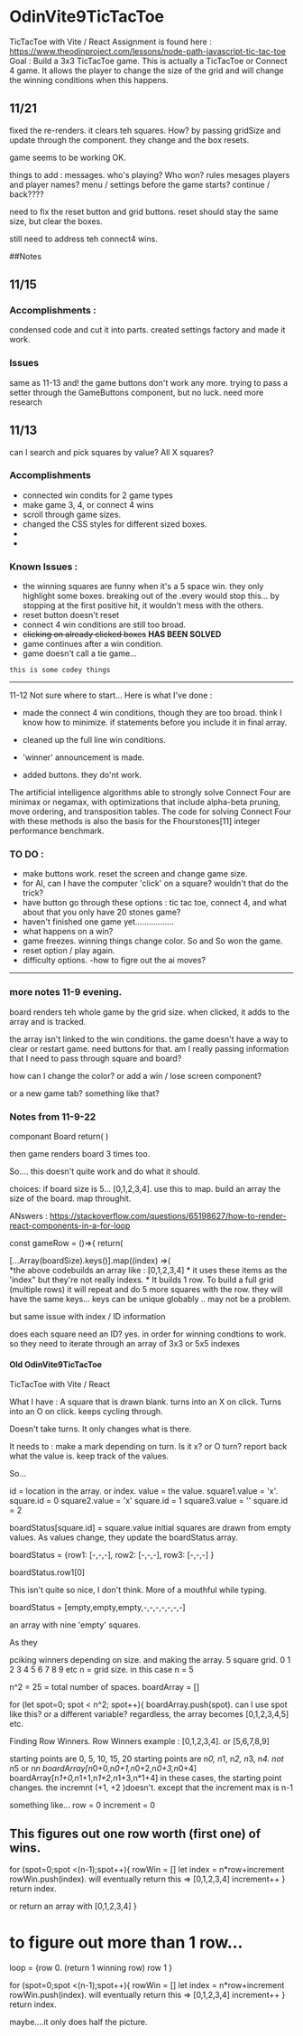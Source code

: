 # OdinVite9TicTacToe
TicTacToe with Vite / React
Assignment is found here : https://www.theodinproject.com/lessons/node-path-javascript-tic-tac-toe
Goal : Build a 3x3 TicTacToe game. 
This is actually a TicTacToe or Connect 4 game. 
It allows the player to change the size of the grid and will change the winning conditions when this happens. 


## 11/21
fixed the re-renders. it clears teh squares. How? by passing gridSize and update through the component.   they change and the box resets.

game seems to be working OK.   

things to add : messages. who's playing?  Who won?  rules mesages
players and player names?
menu / settings before the game starts?
continue / back????




need to fix the reset button and grid buttons.    reset should stay the same size, but clear the boxes. 

still need to address teh connect4 wins. 




##Notes
## 11/15
### Accomplishments :
condensed code and cut it into parts.
created settings factory and made it work.

### Issues 
same as 11-13 
and!  the game buttons don't work any more.  trying to pass a setter through the GameButtons component, but no luck.   need more research

## 11/13

can I search and pick squares by value?  All X squares?
### Accomplishments 
* connected win condits for 2 game types
* make game 3, 4, or connect 4 wins
* scroll through game sizes.
* changed the CSS styles for different sized boxes. 
* 
* 
### Known Issues :

* the winning squares are funny when it's a 5 space win.  they only highlight some boxes. breaking out of the .every would stop this... by stopping at the first positive hit, it wouldn't mess with the others.  
* reset button doesn't reset
* connect 4 win conditions are still too broad. 
* ~~clicking on already clicked boxes~~ **HAS BEEN SOLVED**
* game continues after a win condition.
* game doesn't call a tie game...


`this is some codey things `


---

11-12
Not sure where to start...
Here is what I've done : 
* made the connect 4 win conditions, though they are too broad.  think I know how to minimize.   if statements before you include it in final array.

* cleaned up the full line win conditions.
* 'winner' announcement is made.
* added buttons. they do'nt work.


The artificial intelligence algorithms able to strongly solve Connect Four are minimax or negamax, with optimizations that include alpha-beta pruning, move ordering, and transposition tables. The code for solving Connect Four with these methods is also the basis for the Fhourstones[11] integer performance benchmark. 

### TO DO : 
- make buttons work. reset the screen and change game size.
- for AI, can I have the computer 'click' on a square?  wouldn't that do the trick?
- have button go through these options :  tic tac toe, connect 4, and what about that you only have 20 stones game?
- haven't finished one game yet.................
 - what happens on a win?
 - game freezes.  winning things change color.  So and So won the game.
 - reset option / play again. 
 - difficulty options.
 -how to figre out the ai moves?

---
### more notes 11-9   evening.

board renders teh whole game by the grid size.
when clicked, it adds to the array and is tracked. 


the array isn't linked to the win conditions.
the game doesn't have a way to clear or restart game. 
need buttons for that.
am I really passing information that I need to pass through square and board?

how can I change the color? 
or add a win / lose screen component?

or a new game tab?  something like that?


### Notes from 11-9-22
componant Board
return( <square>
<square>
<square>
)

then game renders board 3 times too. 

So....   this doesn't quite work and do what it should.

choices: 
if board size is 5...   [0,1,2,3,4].    use this to map.
build an array the size of the board.
map throughit.

ANswers : https://stackoverflow.com/questions/65198627/how-to-render-react-components-in-a-for-loop

const gameRow = ()=>{
return(

<div> 
[...Array(boardSize).keys()].map((index) =>(
  <Square key = {index} value = {index} className = "square"{index}/>
 </div>
 *the above codebuilds an array like : [0,1,2,3,4]
 * it uses these items as the 'index" but they're not really indexs.
 * It builds 1 row.
 To build a full grid (multiple rows) it will repeat and do 5 more squares with the row.   they will have the same keys...
keys can be unique globably .. may not be a problem.


but same issue with index / ID information

does each square need an ID?       yes.  in order for winning condtions to work.  
so they need to iterate through an array of 3x3 or 5x5 indexes



#### Old OdinVite9TicTacToe
TicTacToe with Vite / React




What I have : 
A square that is drawn blank.
turns into an X on click.   Turns into an O on click.
keeps cycling through.

Doesn't take turns.  It only changes what is there. 


It needs to : 
make a mark depending on turn.  Is it x? or O turn?
report back what the value is.    keep track of the values. 

So...

id = location in the array. or index.
value = the value.
square1.value = 'x'.  square.id = 0
square2.value = 'x'   square.id = 1
square3.value = ''    square.id = 2

boardStatus[square.id] = square.value
initial squares are drawn from empty values. 
As values change, they update the boardStatus array.

boardStatus = {row1: [-,-,-], row2: [-,-,-], row3: [-,-,-]
}

boardStatus.row1[0]

This isn't quite so nice, I don't think.    More of a mouthful while typing. 

boardStatus = [empty,empty,empty,-,-,-,-,-,-,-]

an array with nine 'empty' squares.

As they 









pciking winners depending on size.
and making the array.
5 square grid.
0 1 2 3 4
5 6 7 8 9 
etc
n = grid size.   in this case n = 5

n^2 = 25 = total number of spaces.
boardArray = []

for (let spot=0; spot < n^2; spot++){
boardArray.push(spot).    can I use spot like this?   or a different variable?
regardless, the array becomes [0,1,2,3,4,5] etc.


Finding Row Winners.
Row Winners example : [0,1,2,3,4].   or [5,6,7,8,9]

starting points are 0, 5, 10, 15, 20
starting points are n*0, n*1, n*2, n*3, n*4.   not n*5 or n*n
boardArray[n*0+0,n*0+1,n*0+2,n*0+3,n*0+4]       
boardArray[n*1+0,n*1+1,n*1+2,n*1+3,n*1+4]
in these cases, the starting point changes.  the incremnt (+1, +2 )doesn't. except that the increment max is n-1

something like...
row = 0
increment = 0

## This figures out one row worth (first one) of wins.
for (spot=0;spot <(n-1);spot++){
rowWin = []
let index = n*row+increment
rowWin.push(index).   will eventually return this => [0,1,2,3,4]
increment++
}
return index.   


or return an array with [0,1,2,3,4]
}
# to figure out more than 1 row...

loop = 
{row 0.  (return 1 winning row)
row 1 
}

for (spot=0;spot <(n-1);spot++){
rowWin = []
let index = n*row+increment
rowWin.push(index).   will eventually return this => [0,1,2,3,4]
increment++
}
return index.   



maybe....it only does half the picture.  







